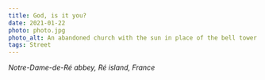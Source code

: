 ```yaml
---
title: God, is it you?
date: 2021-01-22
photo: photo.jpg
photo_alt: An abandoned church with the sun in place of the bell tower
tags: Street
---
```


*Notre-Dame-de-Ré abbey, Ré island, France*
